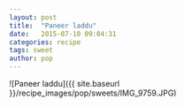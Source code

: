 ```yaml
---
layout: post
title:  "Paneer laddu"
date:   2015-07-10 09:04:31
categories: recipe
tags: sweet
author: pop
---
```


![Paneer laddu]({{ site.baseurl }}/recipe_images/pop/sweets/IMG_9759.JPG)
